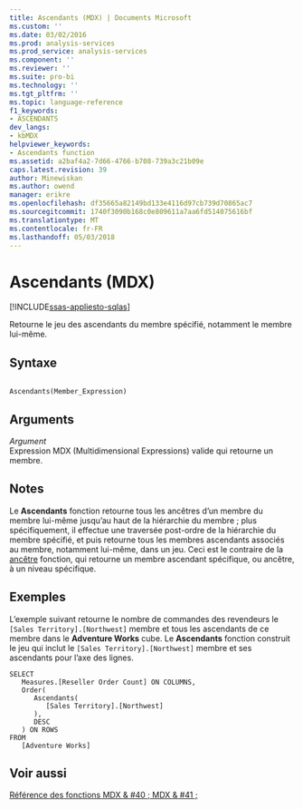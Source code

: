 ```yaml
---
title: Ascendants (MDX) | Documents Microsoft
ms.custom: ''
ms.date: 03/02/2016
ms.prod: analysis-services
ms.prod_service: analysis-services
ms.component: ''
ms.reviewer: ''
ms.suite: pro-bi
ms.technology: ''
ms.tgt_pltfrm: ''
ms.topic: language-reference
f1_keywords:
- ASCENDANTS
dev_langs:
- kbMDX
helpviewer_keywords:
- Ascendants function
ms.assetid: a2baf4a2-7d66-4766-b708-739a3c21b09e
caps.latest.revision: 39
author: Minewiskan
ms.author: owend
manager: erikre
ms.openlocfilehash: df35665a82149bd133e4116d97cb739d70865ac7
ms.sourcegitcommit: 1740f3090b168c0e809611a7aa6fd514075616bf
ms.translationtype: MT
ms.contentlocale: fr-FR
ms.lasthandoff: 05/03/2018
---
```

# <a name="ascendants-mdx"></a>Ascendants (MDX)
[!INCLUDE[ssas-appliesto-sqlas](../includes/ssas-appliesto-sqlas.md)]

  Retourne le jeu des ascendants du membre spécifié, notamment le membre lui-même.  
  
## <a name="syntax"></a>Syntaxe  
  
```  
  
Ascendants(Member_Expression)  
```  
  
## <a name="arguments"></a>Arguments  
 *Argument*  
 Expression MDX (Multidimensional Expressions) valide qui retourne un membre.  
  
## <a name="remarks"></a>Notes  
 Le **Ascendants** fonction retourne tous les ancêtres d’un membre du membre lui-même jusqu’au haut de la hiérarchie du membre ; plus spécifiquement, il effectue une traversée post-ordre de la hiérarchie du membre spécifié, et puis retourne tous les membres ascendants associés au membre, notamment lui-même, dans un jeu. Ceci est le contraire de la [ancêtre](../mdx/ancestor-mdx.md) fonction, qui retourne un membre ascendant spécifique, ou ancêtre, à un niveau spécifique.  
  
## <a name="examples"></a>Exemples  
 L’exemple suivant retourne le nombre de commandes des revendeurs le `[Sales Territory].[Northwest]` membre et tous les ascendants de ce membre dans le **Adventure Works** cube. Le **Ascendants** fonction construit le jeu qui inclut le `[Sales Territory].[Northwest]` membre et ses ascendants pour l’axe des lignes.  
  
```  
SELECT  
   Measures.[Reseller Order Count] ON COLUMNS,  
   Order(  
      Ascendants(  
         [Sales Territory].[Northwest]  
      ),  
      DESC  
   ) ON ROWS  
FROM  
   [Adventure Works]  
```  
  
## <a name="see-also"></a>Voir aussi  
 [Référence des fonctions MDX & #40 ; MDX & #41 ;](../mdx/mdx-function-reference-mdx.md)  
  
  

